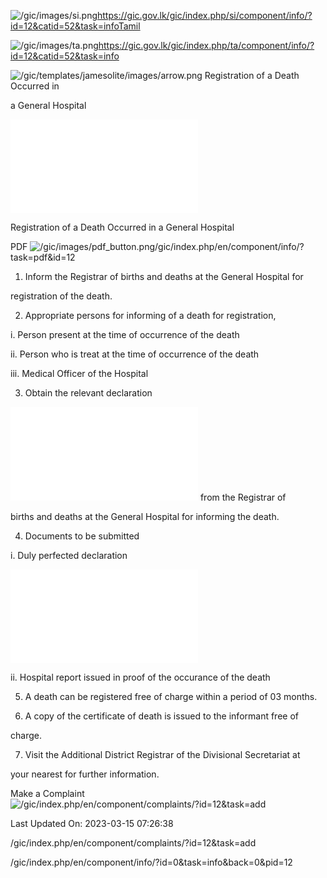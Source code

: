 <!-- Source: https://gic.gov.lk/gic/index.php/en/component/info/?id=12&catid=52&task=info -->

![/gic/images/si.png](/gic/images/si.png)https://gic.gov.lk/gic/index.php/si/component/info/?id=12&catid=52&task=infoTamil

![/gic/images/ta.png](/gic/images/ta.png)https://gic.gov.lk/gic/index.php/ta/component/info/?id=12&catid=52&task=info

![/gic/templates/jamesolite/images/arrow.png](/gic/templates/jamesolite/images/arrow.png) Registration of a Death Occurred in

a General Hospital

![/gic/pdf/Declaration_of_a_Normal__sudden_Death.pdf](/gic/pdf/Declaration_of_a_Normal__sudden_Death.pdf)

Registration of a Death Occurred in a General Hospital

PDF ![/gic/images/pdf_button.png](/gic/images/pdf_button.png)/gic/index.php/en/component/info/?task=pdf&id=12

 1. Inform the Registrar of births and deaths at the General Hospital for

 registration of the death.

 2. Appropriate persons for informing of a death for registration,

 i. Person present at the time of occurrence of the death

 ii. Person who is treat at the time of occurrence of the death

 iii. Medical Officer of the Hospital

 3. Obtain the relevant declaration

 ![/gic/pdf/Declaration_of_a_Normal__sudden_Death.pdf](/gic/pdf/Declaration_of_a_Normal__sudden_Death.pdf) from the Registrar of

 births and deaths at the General Hospital for informing the death.

 4. Documents to be submitted

 i. Duly perfected declaration

 ![/gic/pdf/Declaration_of_a_Normal__sudden_Death.pdf](/gic/pdf/Declaration_of_a_Normal__sudden_Death.pdf)

 ii. Hospital report issued in proof of the occurance of the death

 5. A death can be registered free of charge within a period of 03 months.

 6. A copy of the certificate of death is issued to the informant free of

 charge.

 7. Visit the Additional District Registrar of the Divisional Secretariat at

 your nearest for further information.

Make a Complaint ![/gic/index.php/en/component/complaints/?id=12&task=add](/gic/index.php/en/component/complaints/?id=12&task=add)

Last Updated On: 2023-03-15 07:26:38

/gic/index.php/en/component/complaints/?id=12&task=add

/gic/index.php/en/component/info/?id=0&task=info&back=0&pid=12